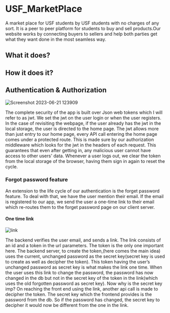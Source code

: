 # USF_MarketPlace
A market place for USF students by USF students with no charges of any sort. It is a peer to peer platform for students to buy and sell products.Our website 
works by connecting buyers to sellers and help both parties get what they want done in the most seamless way.

## What it does?

## How it does it?


## Authentication & Authorization

![Screenshot 2023-06-21 123909](https://github.com/khan168/USF_MarketPlace/assets/87687164/93201c9b-9795-4ff9-94a0-20e9a8b3696a)

The complete security of the app is built over Json web tokens which I will refer to as jwt. We set the jwt on the user login or when the user registers. In the case of revisiting the webpage, if the user already has the jwt in the local storage, the user is directed to the home page. The jwt allows more than just entry to our home page, every API call entering the home page comes under a protected route. This is made sure by our authorization middleware which looks for the jwt in the headers of each request. This guarantees that even after getting in, any malicious user cannot have access to other users' data.
Whenever a user logs out, we clear the token from the local storage of the browser, having them sign in again to reset the cycle.

### Forgot password feature



An extension to the life cycle of our authentication is the forget password feature. To deal with that, we have the user mention their email. If the email is registered to our app, we send the user a one-time link to their email which re-routes them to the forget password page on our client server.



#### One time link

![link](https://github.com/khan168/USF_MarketPlace/assets/87687164/1e74aae6-6638-4691-aafc-f294b13831ed)

The backend verifies the user email, and sends a link. The link consists of an id and a token in the url parameters. The token is the only one important here. The backend server, to create the  token,(here comes the main idea) uses the current, unchanged password as the secret key(secret key is used to create as well as decipher  the token). This token having the user’s unchanged password as secret key is what makes the link one time. When the user uses this link to change the password, the password has now changed in the db but not in the secret key of the token in the link(which uses the old forgotten password as secret key). Now why is the secret key imp? On reaching the front end using the link, another api call is made to decipher the token. The secret key which the frontend provides is the password from the db. So if the password has changed, the secret key to decipher it would now be different from the one in the link.
